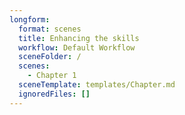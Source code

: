 ```yaml
---
longform:
  format: scenes
  title: Enhancing the skills
  workflow: Default Workflow
  sceneFolder: /
  scenes:
    - Chapter 1
  sceneTemplate: templates/Chapter.md
  ignoredFiles: []
---
```


